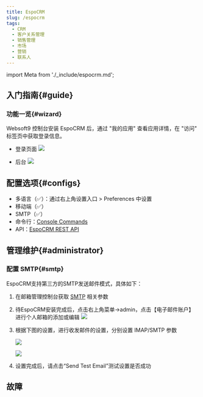 ```yaml
---
title: EspoCRM
slug: /espocrm
tags:
  - CRM
  - 客户关系管理
  - 销售管理
  - 市场
  - 营销
  - 联系人
---
```


import Meta from './_include/espocrm.md';

<Meta name="meta" />

## 入门指南{#guide}

### 功能一览{#wizard}

Websoft9 控制台安装 EspoCRM 后，通过 "我的应用" 查看应用详情，在 "访问" 标签页中获取登录信息。  

- 登录页面
   ![](http://libs.websoft9.com/Websoft9/DocsPicture/zh/espocrm/espocrm-login-websoft9.png)

- 后台
   ![](http://libs.websoft9.com/Websoft9/DocsPicture/zh/espocrm/espocrm-main-websoft9.png)


## 配置选项{#configs}

- 多语言（✅）：通过右上角设置入口 > Preferences 中设置
- 移动端（✅）
- SMTP（✅）
- 命令行：[Console Commands](https://docs.espocrm.com/administration/commands/)
- API：[EspoCRM REST API](https://docs.espocrm.com/development/api/)

## 管理维护{#administrator}

### 配置 SMTP{#smtp}

EspoCRM支持第三方的SMTP发送邮件模式，具体如下：

1. 在邮箱管理控制台获取 [SMTP](./administrator/smtp) 相关参数
   
2. 待EspoCRM安装完成后，点击右上角菜单->admin，点击【电子邮件账户】进行个人邮箱的添加或编辑
   ![](http://libs.websoft9.com/Websoft9/DocsPicture/zh/espocrm/espocrm-smtp-1-websoft9.png)

3. 根据下图的设置，进行收发邮件的设置，分别设置 IMAP/SMTP 参数

   ![](http://libs.websoft9.com/Websoft9/DocsPicture/zh/espocrm/espocrm-smtp-2-websoft9.png)

   ![](http://libs.websoft9.com/Websoft9/DocsPicture/zh/espocrm/espocrm-smtp-3-websoft9.png)

4. 设置完成后，请点击“Send Test Email”测试设置是否成功

## 故障